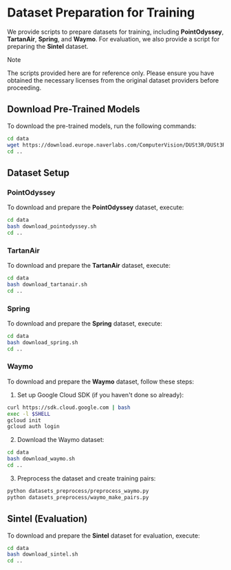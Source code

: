 
# Dataset Preparation for Training

We provide scripts to prepare datasets for training, including **PointOdyssey**, **TartanAir**, **Spring**, and **Waymo**. For evaluation, we also provide a script for preparing the **Sintel** dataset.  

> [!NOTE]
> The scripts provided here are for reference only. Please ensure you have obtained the necessary licenses from the original dataset providers before proceeding.

## Download Pre-Trained Models
To download the pre-trained models, run the following commands:
```bash
cd data
wget https://download.europe.naverlabs.com/ComputerVision/DUSt3R/DUSt3R_ViTLarge_BaseDecoder_512_dpt.pth -P ../checkpoints/
cd ..
```

## Dataset Setup

### PointOdyssey
To download and prepare the **PointOdyssey** dataset, execute:
```bash
cd data
bash download_pointodyssey.sh
cd ..
```

### TartanAir
To download and prepare the **TartanAir** dataset, execute:
```bash
cd data
bash download_tartanair.sh
cd ..
```

### Spring
To download and prepare the **Spring** dataset, execute:
```bash
cd data
bash download_spring.sh
cd ..
```

### Waymo
To download and prepare the **Waymo** dataset, follow these steps:

1. Set up Google Cloud SDK (if you haven't done so already):
```bash
curl https://sdk.cloud.google.com | bash
exec -l $SHELL
gcloud init
gcloud auth login
```

2. Download the Waymo dataset:
```bash
cd data
bash download_waymo.sh
cd ..
```

3. Preprocess the dataset and create training pairs:
```bash
python datasets_preprocess/preprocess_waymo.py
python datasets_preprocess/waymo_make_pairs.py
```

## Sintel (Evaluation)
To download and prepare the **Sintel** dataset for evaluation, execute:
```bash
cd data
bash download_sintel.sh
cd ..
```
